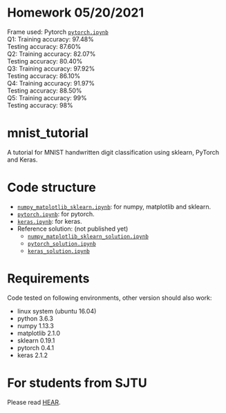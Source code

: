 # Homework 05/20/2021
Frame used: Pytorch [`pytorch.ipynb`](pytorch.ipynb)  
Q1:   Training accuracy: 97.48%  
      Testing accuracy: 87.60%  
Q2:   Training accuracy: 82.07%  
      Testing accuracy: 80.40%  
Q3:   Training accuracy: 97.92%  
      Testing accuracy: 86.10%  
Q4:   Training accuracy: 91.97%  
      Testing accuracy: 88.50%  
Q5:   Training accuracy: 99%  
      Testing accuracy: 98%  

# mnist_tutorial
A tutorial for MNIST handwritten digit classification using sklearn, PyTorch and Keras.

# Code structure
* [`numpy_matplotlib_sklearn.ipynb`](numpy_matplotlib_sklearn.ipynb): for numpy, matplotlib and sklearn.
* [`pytorch.ipynb`](pytorch.ipynb): for pytorch.
* [`keras.ipynb`](keras.ipynb): for keras.
* Reference solution: (not published yet)
    * [`numpy_matplotlib_sklearn_solution.ipynb`](numpy_matplotlib_sklearn_solution.ipynb)
    * [`pytorch_solution.ipynb`](pytorch_solution.ipynb)
    * [`keras_solution.ipynb`](keras_solution.ipynb)

# Requirements
Code tested on following environments, other version should also work:
* linux system (ubuntu 16.04) 
* python 3.6.3
* numpy 1.13.3
* matplotlib 2.1.0
* sklearn 0.19.1
* pytorch 0.4.1
* keras 2.1.2

# For students from SJTU
Please read [HEAR](EE369.md).
